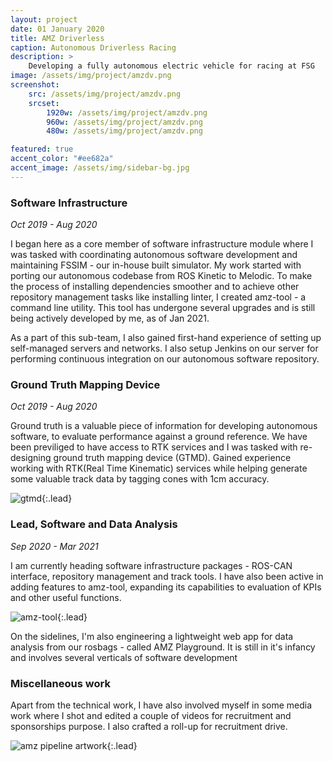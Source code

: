 ```yaml
---
layout: project
date: 01 January 2020
title: AMZ Driverless
caption: Autonomous Driverless Racing
description: >
    Developing a fully autonomous electric vehicle for racing at FSG
image: /assets/img/project/amzdv.png
screenshot:
    src: /assets/img/project/amzdv.png
    srcset:
        1920w: /assets/img/project/amzdv.png
        960w: /assets/img/project/amzdv.png
        480w: /assets/img/project/amzdv.png

featured: true
accent_color: "#ee682a"
accent_image: /assets/img/sidebar-bg.jpg
---
```


### Software Infrastructure

_Oct 2019 - Aug 2020_

I began here as a core member of software infrastructure module where I was tasked with coordinating autonomous software development and maintaining FSSIM - our in-house built simulator. My work started with porting our autonomous codebase from ROS Kinetic to Melodic. To make the process of installing dependencies smoother and to achieve other repository management tasks like installing linter, I created amz-tool - a command line utility. This tool has undergone several upgrades and is still being actively developed by me, as of Jan 2021.

<!-- ![amz ci](amzci.jpg){:.lead} -->

As a part of this sub-team, I also gained first-hand experience of setting up self-managed servers and networks. I also setup Jenkins on our server for performing continuous integration on our autonomous software repository.

### Ground Truth Mapping Device

_Oct 2019 - Aug 2020_

Ground truth is a valuable piece of information for developing autonomous software, to evaluate performance against a ground reference. We have been previliged to have access to RTK services and I was tasked with re-designing ground truth mapping device (GTMD). Gained experience working with RTK(Real Time Kinematic) services while helping generate some valuable track data by tagging cones with 1cm accuracy.

![gtmd](gtmd.png){:.lead}

### Lead, Software and Data Analysis

_Sep 2020 - Mar 2021_

I am currently heading software infrastructure packages - ROS-CAN interface, repository management and track tools. I have also been active in adding features to amz-tool, expanding its capabilities to evaluation of KPIs and other useful functions.

![amz-tool](amztool.jpg){:.lead}

On the sidelines, I'm also engineering a lightweight web app for data analysis from our rosbags - called AMZ Playground. It is still in it's infancy and involves several verticals of software development

### Miscellaneous work

Apart from the technical work, I have also involved myself in some media work where I shot and edited a couple of videos for recruitment and sponsorships purpose. I also crafted a roll-up for recruitment drive.

![amz pipeline artwork](amzpipeline.png){:.lead}
